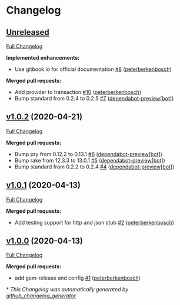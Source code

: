 # Changelog

## [Unreleased](https://github.com/peterberkenbosch/affirm-ruby-api/tree/HEAD)

[Full Changelog](https://github.com/peterberkenbosch/affirm-ruby-api/compare/v1.0.2...HEAD)

**Implemented enhancements:**

- Use gitbook.io for official documentation [\#8](https://github.com/peterberkenbosch/affirm-ruby-api/pull/8) ([peterberkenbosch](https://github.com/peterberkenbosch))

**Merged pull requests:**

- Add provider to transaction [\#10](https://github.com/peterberkenbosch/affirm-ruby-api/pull/10) ([peterberkenbosch](https://github.com/peterberkenbosch))
- Bump standard from 0.2.4 to 0.2.5 [\#7](https://github.com/peterberkenbosch/affirm-ruby-api/pull/7) ([dependabot-preview[bot]](https://github.com/apps/dependabot-preview))

## [v1.0.2](https://github.com/peterberkenbosch/affirm-ruby-api/tree/v1.0.2) (2020-04-21)

[Full Changelog](https://github.com/peterberkenbosch/affirm-ruby-api/compare/v1.0.1...v1.0.2)

**Merged pull requests:**

- Bump pry from 0.12.2 to 0.13.1 [\#6](https://github.com/peterberkenbosch/affirm-ruby-api/pull/6) ([dependabot-preview[bot]](https://github.com/apps/dependabot-preview))
- Bump rake from 12.3.3 to 13.0.1 [\#5](https://github.com/peterberkenbosch/affirm-ruby-api/pull/5) ([dependabot-preview[bot]](https://github.com/apps/dependabot-preview))
- Bump standard from 0.2.2 to 0.2.4 [\#4](https://github.com/peterberkenbosch/affirm-ruby-api/pull/4) ([dependabot-preview[bot]](https://github.com/apps/dependabot-preview))

## [v1.0.1](https://github.com/peterberkenbosch/affirm-ruby-api/tree/v1.0.1) (2020-04-13)

[Full Changelog](https://github.com/peterberkenbosch/affirm-ruby-api/compare/v1.0.0...v1.0.1)

**Merged pull requests:**

- Add testing support for http and json stub [\#2](https://github.com/peterberkenbosch/affirm-ruby-api/pull/2) ([peterberkenbosch](https://github.com/peterberkenbosch))

## [v1.0.0](https://github.com/peterberkenbosch/affirm-ruby-api/tree/v1.0.0) (2020-04-13)

[Full Changelog](https://github.com/peterberkenbosch/affirm-ruby-api/compare/8d00e6ca963436d032e476614422cdd55790ef6a...v1.0.0)

**Merged pull requests:**

- add gem-release and config [\#1](https://github.com/peterberkenbosch/affirm-ruby-api/pull/1) ([peterberkenbosch](https://github.com/peterberkenbosch))



\* *This Changelog was automatically generated by [github_changelog_generator](https://github.com/github-changelog-generator/github-changelog-generator)*
